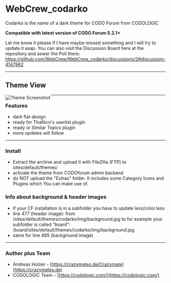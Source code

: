# WebCrew_codarko
 Codarko is the name of a dark theme for CODO Forum from CODOLOGIC

**Compatible with latest version of CODO Forum 5.2.1+**

Let me know  it please if I have maybe missed something and I will try to update it asap.
You can also visit the Discussion Board here at the repository and aswer the Poll there:
https://github.com/WebCrew/WebCrew_codarko/discussions/2#discussion-4147962

***

## Theme View
<a href="http://crazymates.de">
    <img src="https://github.com/WebCrew/WebCrew_codarko/blob/master/thumbnail.png?raw=true" alt="Theme Screenshot"
         title="CODO Forum Codarko Theme - Standard View" align="left" />
</a>

***



### Features
- dark flat design
- ready for ThaNico's userlist plugin
- ready or Similar Topics plugin
- more updates will follow

***



### Install
- Extract the archive and upload it with FileZilla (FTP) to sites/default/themes/
- activate the theme from CODOforum admin backend
- do NOT upload the "Extras" folder. It includes some Category Icons and Plugins which You can make use of.

### Info about background & header images
- if your CF installation is in a subfolder you have to update less/color.less
- line 477 (header image): from /sites/default/themes/codarko/img/background.jpg
to for example your subfolder is called "board": /board/sites/default/themes/codarko/img/background.jpg
- same for line 485 (background image)

***



### Author plus Team
- Andreas Holzer - [https://crazymates.de/Crazymate](https://crazymates.de)
- CODOLOGIC Team - [https://codologic.com/](https://codologic.com/)
